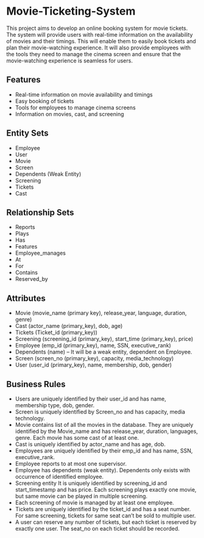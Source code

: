 # Movie-Ticketing-System
This project aims to develop an online booking system for movie tickets. The system will provide users with real-time information on the availability of movies and their timings. This will enable them to easily book tickets and plan their movie-watching experience. It will also provide employees with the tools they need to manage the cinema screen and ensure that the movie-watching experience is seamless for users.

## Features
- Real-time information on movie availability and timings
- Easy booking of tickets
- Tools for employees to manage cinema screens
- Information on movies, cast, and screening

## Entity Sets
- Employee
- User
- Movie
- Screen
- Dependents (Weak Entity)
- Screening
- Tickets
- Cast

## Relationship Sets
- Reports
- Plays
- Has
- Features
- Employee_manages
- At
- For
- Contains
- Reserved_by

## Attributes
- Movie (movie_name (primary key), release_year, language, duration, genre)
- Cast (actor_name (primary_key), dob, age)
- Tickets (Ticket_id (primary_key))
- Screening (screening_id (primary_key), start_time (primary_key), price)
- Employee (emp_id (primary_key), name, SSN, executive_rank)
- Dependents (name) – It will be a weak entity, dependent on Employee.
- Screen (screen_no (primary_key), capacity, media_technology)
- User (user_id (primary_key), name, membership, dob, gender)

## Business Rules
- Users are uniquely identified by their user_id and has name, membership type, dob, gender.
- Screen is uniquely identified by Screen_no and has capacity, media technology.
- Movie contains list of all the movies in the database. They are uniquely identified by the Movie_name and has release_year, duration, languages, genre. Each movie has some cast of at least one.
- Cast is uniquely identified by actor_name and has age, dob.
- Employees are uniquely identified by their emp_id and has name, SSN, executive_rank.
- Employee reports to at most one supervisor.
- Employee has dependents (weak entity). Dependents only exists with occurrence of identified employee.
- Screening entity It is uniquely identified by screening_id and start_timestamp and has price. Each screening plays exactly one movie, but same movie can be played in multiple screening.
- Each screening of movie is managed by at least one employee.
- Tickets are uniquely identified by the ticket_id and has a seat number. For same screening, tickets for same seat can’t be sold to multiple user.
- A user can reserve any number of tickets, but each ticket is reserved by exactly one user. The seat_no on each ticket should be recorded.
